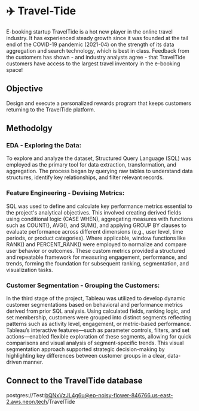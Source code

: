 # ✈️ Travel-Tide
E-booking startup TravelTide is a hot new player in the online travel industry. It has experienced steady growth since it was founded at the tail end of the COVID-19 pandemic (2021-04) on the strength of its data aggregation and search technology, which is best in class. Feedback from the customers has shown - and industry analysts agree - that TravelTide customers have access to the largest travel inventory in the e-booking space!

## Objective 
Design and execute a personalized rewards program that keeps customers returning to the TravelTide platform.

## Methodolgy

### EDA - Exploring the Data:
To explore and analyze the dataset, Structured Query Language (SQL) was employed as the primary tool for data extraction, transformation, and aggregation. The process began by querying raw tables to understand data structures, identify key relationships, and filter relevant records. 

### Feature Engineering - Devising Metrics:
SQL was used to define and calculate key performance metrics essential to the project's analytical objectives. This involved creating derived fields using conditional logic (CASE WHEN), aggregating measures with functions such as COUNT(), AVG(), and SUM(), and applying GROUP BY clauses to evaluate performance across different dimensions (e.g., user level, time periods, or product categories). Where applicable, window functions like RANK() and PERCENT_RANK() were employed to normalize and compare user behavior or outcomes. These custom metrics provided a structured and repeatable framework for measuring engagement, performance, and trends, forming the foundation for subsequent ranking, segmentation, and visualization tasks.

### Customer Segmentation - Grouping the Customers:
In the third stage of the project, Tableau was utilized to develop dynamic customer segmentations based on behavioral and performance metrics derived from prior SQL analysis. Using calculated fields, ranking logic, and set membership, customers were grouped into distinct segments reflecting patterns such as activity level, engagement, or metric-based performance. Tableau’s interactive features—such as parameter controls, filters, and set actions—enabled flexible exploration of these segments, allowing for quick comparisons and visual analysis of segment-specific trends. This visual segmentation approach supported strategic decision-making by highlighting key differences between customer groups in a clear, data-driven manner.

## Connect to the TravelTide database
postgres://Test:bQNxVzJL4g6u@ep-noisy-flower-846766.us-east-2.aws.neon.tech/TravelTide
